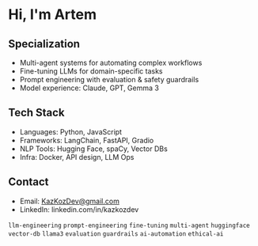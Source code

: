 # Hi, I'm Artem

## Specialization
- Multi-agent systems for automating complex workflows  
- Fine-tuning LLMs for domain-specific tasks  
- Prompt engineering with evaluation & safety guardrails  
- Model experience: Claude, GPT, Gemma 3

## Tech Stack
- Languages: Python, JavaScript
- Frameworks: LangChain, FastAPI, Gradio
- NLP Tools: Hugging Face, spaCy, Vector DBs
- Infra: Docker, API design, LLM Ops

## Contact
- Email: KazKozDev@gmail.com
- LinkedIn: linkedin.com/in/kazkozdev

`llm-engineering` `prompt-engineering` `fine-tuning` `multi-agent` `huggingface` `vector-db` `llama3` `evaluation` `guardrails` `ai-automation` `ethical-ai`
